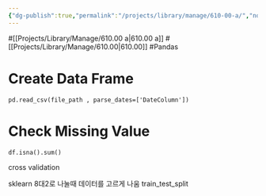 ```yaml
---
{"dg-publish":true,"permalink":"/projects/library/manage/610-00-a/","noteIcon":"0","created":"2024-01-18T00:15:51.092+09:00","updated":"2024-01-26T01:39:19.280+09:00"}
---
```



#[[Projects/Library/Manage/610.00 a\|610.00 a]] #[[Projects/Library/Manage/610.00\|610.00]] #Pandas 



# Create Data Frame



`pd.read_csv(file_path , parse_dates=['DateColumn'])`


# Check Missing Value
`df.isna().sum()`




cross validation

sklearn
8대2로 나눌때 데이터를 고르게 나움
train_test_split 